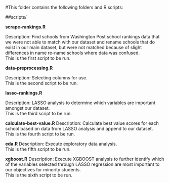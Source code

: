 #This folder contains the following folders and R scripts:

##scripts/ 


**scrape-rankings.R**

Description: Find schools from Washington Post school rankings data that we were not 
able to match with our dataset and rename schools that do exist in our 
main dataset, but were not matched because of slight differences in name
re-name schools where data was confused.  
This is the first script to be run.

**data-preprocessing.R**
     
Description: Selecting columns for use.  
This is the second script to be run. 
     
**lasso-rankings.R**
 
Description: LASSO analysis to determine which variables are important amongst our dataset.  
This is the third script to be run.  
     
**calculate-best-value.R**
Description: Calculate best value scores for each school based on data from LASSO analysis and append to our dataset.  
This is the fourth script to be run.  

**eda.R**
Description: Execute exploratory data analysis.  
This is the fifth script to be run. 
     
**xgboost.R**
Description: Execute XGBOOST analysis to further identify which of the variables selected through LASSO regression are most important to our objectives for minority students.  
This is the sixth script to be run. 


